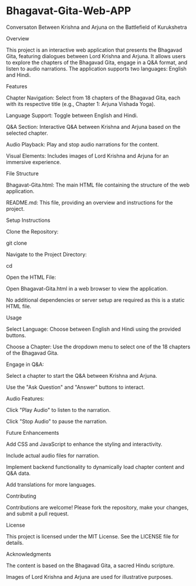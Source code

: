 # Bhagavat-Gita-Web-APP

Conversaton Between Krishna and Arjuna on the Battlefield of Kurukshetra

Overview

This project is an interactive web application that presents the Bhagavad Gita, featuring dialogues between Lord Krishna and Arjuna. It allows users to explore the chapters of the Bhagavad Gita, engage in a Q&A format, and listen to audio narrations. The application supports two languages: English and Hindi.

Features





Chapter Navigation: Select from 18 chapters of the Bhagavad Gita, each with its respective title (e.g., Chapter 1: Arjuna Vishada Yoga).



Language Support: Toggle between English and Hindi.



Q&A Section: Interactive Q&A between Krishna and Arjuna based on the selected chapter.



Audio Playback: Play and stop audio narrations for the content.



Visual Elements: Includes images of Lord Krishna and Arjuna for an immersive experience.

File Structure





Bhagavat-Gita.html: The main HTML file containing the structure of the web application.



README.md: This file, providing an overview and instructions for the project.

Setup Instructions





Clone the Repository:

git clone <repository-url>



Navigate to the Project Directory:

cd <repository-name>



Open the HTML File:





Open Bhagavat-Gita.html in a web browser to view the application.



No additional dependencies or server setup are required as this is a static HTML file.

Usage





Select Language: Choose between English and Hindi using the provided buttons.



Choose a Chapter: Use the dropdown menu to select one of the 18 chapters of the Bhagavad Gita.



Engage in Q&A:





Select a chapter to start the Q&A between Krishna and Arjuna.



Use the "Ask Question" and "Answer" buttons to interact.



Audio Features:





Click "Play Audio" to listen to the narration.



Click "Stop Audio" to pause the narration.

Future Enhancements





Add CSS and JavaScript to enhance the styling and interactivity.



Include actual audio files for narration.



Implement backend functionality to dynamically load chapter content and Q&A data.



Add translations for more languages.

Contributing

Contributions are welcome! Please fork the repository, make your changes, and submit a pull request.

License

This project is licensed under the MIT License. See the LICENSE file for details.

Acknowledgments





The content is based on the Bhagavad Gita, a sacred Hindu scripture.



Images of Lord Krishna and Arjuna are used for illustrative purposes.
